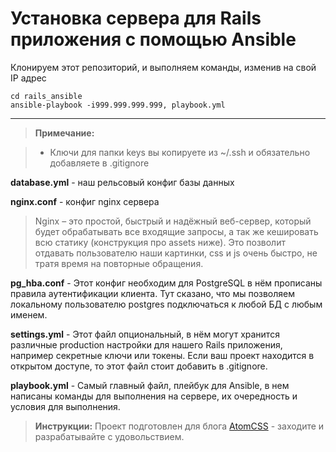 # Установка сервера для Rails приложения с помощью Ansible

Клонируем этот репозиторий, и выполняем команды, изменив на свой IP адрес
  
    cd rails_ansible
    ansible-playbook -i999.999.999.999, playbook.yml
----------


> **Примечаниe:**

> - Ключи для папки keys вы копируете из ~/.ssh и обязательно добавляете в .gitignore

<i class="icon-file"></i> **database.yml** - наш рельсовый конфиг базы данных

<i class="icon-file"></i> **nginx.conf** - конфиг nginx сервера
> Nginx – это простой, быстрый и надёжный веб-сервер, который будет обрабатывать все входящие запросы, а так же кешировать всю статику (конструкция про assets ниже). Это позволит отдавать пользователю наши картинки, css и js очень быстро, не тратя время на повторные обращения.

<i class="icon-file"></i> **pg_hba.conf** - Этот конфиг необходим для PostgreSQL в нём прописаны правила аутентификации клиента. Тут сказано, что мы позволяем локальному пользователю postgres подключаться к любой БД с любым именем.


<i class="icon-file"></i> **settings.yml** - Этот файл опциональный, в нём могут хранится различные production настройки для нашего Rails приложения, например секретные ключи или токены. Если ваш проект находится в открытом доступе, то этот файл стоит добавить в .gitignore.

<i class="icon-file"></i> **playbook.yml** - Самый главный файл, плейбук для Ansible, в нем написаны команды для выполнения на сервере, их очередность и условия для выполнения.

> **Инструкции:** Проект подготовлен для блога  [AtomCSS](http://atomcss.com) - заходите и разрабатывайте с удовольствием.